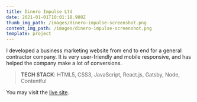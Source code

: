```yaml
---
title: Dinero Impulse Ltd
date: 2021-01-01T10:01:18.908Z
thumb_img_path: /images/dinero-impulse-screenshot.png
content_img_path: /images/dinero-impulse-screenshot.png
template: project
---
```

I developed a business marketing website from end to end for a general contractor company. It is very user-friendly and mobile responsive,  and has helped the company make a lot of conversions.

> **TECH STACK**: HTML5, CSS3, JavaScript, React.js, Gatsby, Node, Contentful

You may visit the [live site](https://dineroimpulse.netlify.app/).